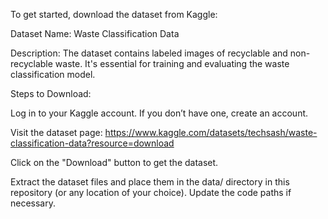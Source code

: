 To get started, download the dataset from Kaggle:

Dataset Name: Waste Classification Data

Description: The dataset contains labeled images of recyclable and non-recyclable waste. It's essential for training and evaluating the waste classification model.


Steps to Download:

Log in to your Kaggle account. If you don’t have one, create an account.

Visit the dataset page: https://www.kaggle.com/datasets/techsash/waste-classification-data?resource=download

Click on the "Download" button to get the dataset.

Extract the dataset files and place them in the data/ directory in this repository (or any location of your choice). Update the code paths if necessary.
